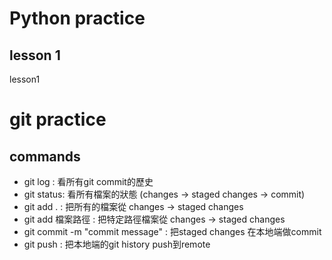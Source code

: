 # Python practice


## lesson 1

lesson1 

# git practice

## commands

- git log : 看所有git commit的歷史
- git status: 看所有檔案的狀態 (changes -> staged changes -> commit)
- git add . : 把所有的檔案從 changes -> staged changes
- git add 檔案路徑 : 把特定路徑檔案從 changes -> staged changes
- git commit -m "commit message" : 把staged changes 在本地端做commit
- git push : 把本地端的git history push到remote
